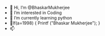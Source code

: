 - 👋 Hi, I’m @BhaskarMukherjee
- 👀 I’m interested in Coding
- 🌱 I’m currently learning python
- 💞️If(a=1998)
{
Printf ("Bhaskar Mukherjee");
}
- 📫 

<!---
BhaskarMukherjee/BhaskarMukherjee is a ✨ special ✨ repository because its `README.md` (this file) appears on your GitHub profile.
You can click the Preview link to take a look at your changes.
--->
